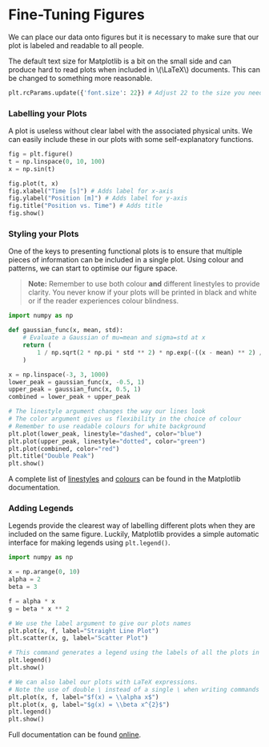 # Fine-Tuning Figures

We can place our data onto figures but it is necessary to make sure that our plot is labeled and readable to all people.

The default text size for Matplotlib is a bit on the small side and can produce hard to read plots when included in \\(\LaTeX\\) documents.
This can be changed to something more reasonable.
``` python
plt.rcParams.update({'font.size': 22}) # Adjust 22 to the size you need
```

### Labelling your Plots
A plot is useless without clear label with the associated physical units.
We can easily include these in our plots with some self-explanatory functions.
```python
fig = plt.figure() 
t = np.linspace(0, 10, 100)
x = np.sin(t)

fig.plot(t, x)
fig.xlabel("Time [s]") # Adds label for x-axis
fig.ylabel("Position [m]") # Adds label for y-axis
fig.title("Position vs. Time") # Adds title
fig.show()
```

### Styling your Plots
One of the keys to presenting functional plots is to ensure that multiple pieces of information can be included in a single plot.
Using colour and patterns, we can start to optimise our figure space.
> **Note:** Remember to use both colour **and** different linestyles to provide clarity.
> You never know if your plots will be printed in black and white or if the reader experiences colour blindness.
``` python
import numpy as np

def gaussian_func(x, mean, std):
    # Evaluate a Gaussian of mu=mean and sigma=std at x 
	return (
        1 / np.sqrt(2 * np.pi * std ** 2) * np.exp(-((x - mean) ** 2) / (2 * std ** 2))
    )

x = np.linspace(-3, 3, 1000) 
lower_peak = gaussian_func(x, -0.5, 1)
upper_peak = gaussian_func(x, 0.5, 1)
combined = lower_peak + upper_peak

# The linestyle argument changes the way our lines look
# The color argument gives us flexibility in the choice of colour
# Remember to use readable colours for white background
plt.plot(lower_peak, linestyle="dashed", color="blue")
plt.plot(upper_peak, linestyle="dotted", color="green")
plt.plot(combined, color="red")
plt.title("Double Peak")
plt.show()
```

A complete list of [linestyles](https://matplotlib.org/gallery/lines_bars_and_markers/linestyles.html) and [colours](https://matplotlib.org/gallery/color/named_colors.html) can be found in the Matplotlib documentation.

### Adding Legends
Legends provide the clearest way of labelling different plots when they are included on the same figure.
Luckily, Matplotlib provides a simple automatic interface for making legends using `plt.legend()`.
``` python
import numpy as np

x = np.arange(0, 10)
alpha = 2
beta = 3

f = alpha * x
g = beta * x ** 2

# We use the label argument to give our plots names
plt.plot(x, f, label="Straight Line Plot")
plt.scatter(x, g, label="Scatter Plot")

# This command generates a legend using the labels of all the plots in the figure
plt.legend() 
plt.show()

# We can also label our plots with LaTeX expressions.
# Note the use of double \ instead of a single \ when writing commands
plt.plot(x, f, label="$f(x) = \\alpha x$")
plt.plot(x, g, label="$g(x) = \\beta x^{2}$")
plt.legend()
plt.show()
```
Full documentation can be found [online](https://matplotlib.org/api/_as_gen/matplotlib.pyplot.legend.html).
